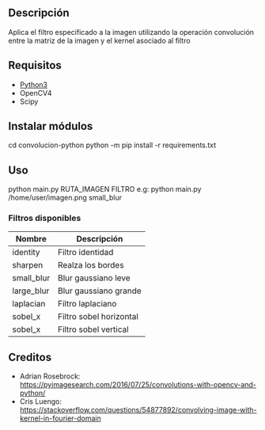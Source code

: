 ## Descripción

Aplica el filtro especificado a la imagen utilizando la operación convolución entre la matriz de la imagen y el kernel asociado al filtro

## Requisitos

-   [Python3](https://www.python.org/downloads/)
-   OpenCV4
-   Scipy

## Instalar módulos

cd convolucion-python
python -m pip install -r requirements.txt

## Uso

python main.py RUTA_IMAGEN FILTRO
e.g: python main.py /home/user/imagen.png small_blur

### Filtros disponibles

| Nombre     | Descripción             |
| ---------- | ----------------------- |
| identity   | Filtro identidad        |
| sharpen    | Realza los bordes       |
| small_blur | Blur gaussiano leve     |
| large_blur | Blur gaussiano grande   |
| laplacian  | Filtro laplaciano       |
| sobel_x    | Filtro sobel horizontal |
| sobel_x    | Filtro sobel vertical   |

## Creditos
- Adrian Rosebrock: https://pyimagesearch.com/2016/07/25/convolutions-with-opencv-and-python/
- Cris Luengo: https://stackoverflow.com/questions/54877892/convolving-image-with-kernel-in-fourier-domain